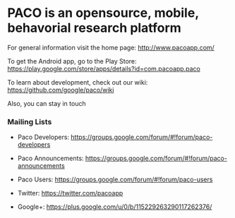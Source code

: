 # PACO is an opensource, mobile, behavorial research platform

For general information visit the home page: 
http://www.pacoapp.com/

To get the Android app, go to the Play Store: 
https://play.google.com/store/apps/details?id=com.pacoapp.paco

To learn about development, check out our wiki: 
https://github.com/google/paco/wiki

Also, you can stay in touch
### Mailing Lists
* Paco Developers: https://groups.google.com/forum/#!forum/paco-developers
* Paco Announcements: https://groups.google.com/forum/#!forum/paco-announcements
* Paco Users: https://groups.google.com/forum/#!forum/paco-users

* Twitter: https://twitter.com/pacoapp
* Google+: https://plus.google.com/u/0/b/115229263290117262376/
